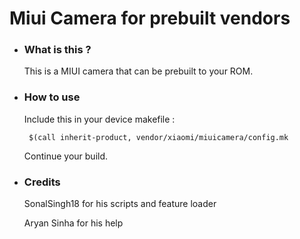 # Miui Camera for prebuilt vendors ###

- ### What is this ? ### 

  This is a MIUI camera that can be prebuilt to your ROM. 

- ### How to use ###

  Include this in your device makefile : 

  ```  $(call inherit-product, vendor/xiaomi/miuicamera/config.mk ```

  Continue your build. 

- ### Credits ### 

  SonalSingh18 for his scripts and feature loader

  Aryan Sinha for his help